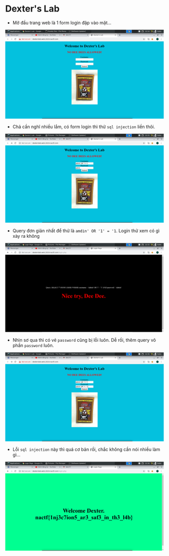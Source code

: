 # Dexter's Lab

- Mở đầu trang web là 1 form login đập vào mặt...

![home](image/lab1.png)

- Chả cần nghĩ nhiều lắm, có form login thì thử `sql injection` liền thôi.

![sql](image/lab2.png)

- Query đơn giản nhất để thử là `amdin' OR '1' = '1`. Login thử xem có gì xày ra không

![error](image/lab3.png)

- Nhìn sơ qua thì có vẻ `password` cũng bị lỗi luôn. Dễ rồi, thêm query vô phần `password` luôn.

![sql2](image/lab4.png)

- Lỗi `sql injection` này thì quá cơ bản rồi, chắc không cần nói nhiều làm gì...

![sql3](image/lab5.png)
